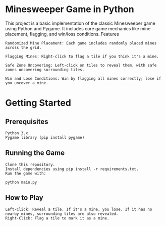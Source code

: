 # Minesweeper Game in Python

This project is a basic implementation of the classic Minesweeper game using Python and Pygame. It includes core game mechanics like mine placement, flagging, and win/loss conditions.
Features

    Randomized Mine Placement: Each game includes randomly placed mines across the grid.
    
    Flagging Mines: Right-click to flag a tile if you think it's a mine.
    
    Safe Zone Uncovering: Left-click on tiles to reveal them, with safe zones uncovering surrounding tiles.
    
    Win and Lose Conditions: Win by flagging all mines correctly; lose if you uncover a mine.

# Getting Started
## Prerequisites

    Python 3.x
    Pygame library (pip install pygame)

## Running the Game

    Clone this repository.
    Install dependencies using pip install -r requirements.txt.
    Run the game with:

    python main.py

## How to Play

    Left-Click: Reveal a tile. If it's a mine, you lose. If it has no nearby mines, surrounding tiles are also revealed.
    Right-Click: Flag a tile to mark it as a mine.
